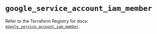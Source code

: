 # `google_service_account_iam_member`

Refer to the Terraform Registry for docs: [`google_service_account_iam_member`](https://registry.terraform.io/providers/hashicorp/google-beta/6.11.2/docs/resources/google_service_account_iam_member).
